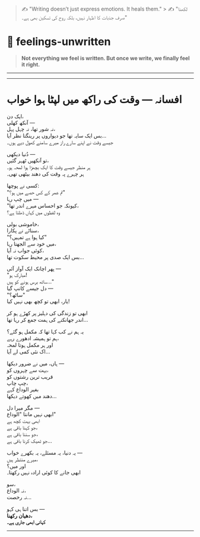 > ✍️ "Writing doesn’t just express emotions. It heals them."  > ✍️ "لکھنا صرف جذبات کا اظہار نہیں، بلکہ روح کی تسکین بھی ہے۔"  

# 🌿 feelings-unwritten

> **Not everything we feel is written. But once we write, we finally feel it right.**  

---
---

# افسانہ — وقت کی راکھ میں لپٹا ہوا خواب

ایک دن،  
آنکھ کھلی —  
نہ شور تھا، نہ چہل پہل،  
بس ایک سایہ تھا جو دیواروں پر رینگتا نظر آیا…  
جیسے وقت نے اپنے سارے راز میرے سامنے کھول دیے ہوں۔  

دُنیا دیکھی —  
تو آنکھیں ٹھہر گئیں،  
ہر منظر جیسے وقت کا ایک بچھڑا ہوا لمحہ ہو۔  
ہر چہرے پہ وقت کی دھند بیٹھی تھی۔  

کسی نے پوچھا:  
"تم عمر کے کس حصے میں ہو؟"  
میں چپ رہا —  
"کیونکہ جو احساس میرے اندر تھا،  
وہ لفظوں میں کہاں ڈھلتا ہے؟  

خاموشی بولی،  
سناٹے نے پکارا،  
"کیا ہوا ہے تمہیں؟"  
میں خود سے الجھتا رہا،  
کوئی جواب نہ آیا،  
بس ایک صدی پر محیط سکوت تھا…  

پھر اچانک ایک آواز آئی —  
"مبارک ہو!  
ساٹھ برس ہونے کو ہیں…"  
دل جیسے کانپ گیا —  
"ساٹھ؟"  
یار، ابھی تو کچھ بھی نہیں کیا!  

ابھی تو زندگی کی دہلیز پر کھڑے ہو کر  
اندر جھانکنے کی ہمت جمع کر رہا تھا…  

یہ ہم نے کب کہا تھا کہ مکمل ہو گئے؟  
ہم تو ہمیشہ ادھورے رہے،  
اور ہر مکمل ہوتا لمحہ  
اک نئی کمی لے آیا…  

ہاں، میں نے ضرور دیکھا —  
بہت سے چہروں کو،  
قریب ترین رشتوں کو  
چپ چاپ،  
بغیر الوداع کہے  
دھند میں کھوتے دیکھا…  

مگر میرا دل —  
ابھی نہیں مانتا "الوداع"  
ابھی بہت کچھ ہے  
جو کہنا باقی ہے،  
جو سننا باقی ہے،  
جو ٹھیک کرنا باقی ہے…  

یہ دنیا، یہ مسئلے، یہ بکھرے خواب —  
میرے منتظر ہیں،  
اور میں؟  
ابھی جانے کا کوئی ارادہ نہیں رکھتا۔  

سو،  
نہ الوداع،  
نہ رخصت…  

بس اتنا ہی کہو —  
**دھیان رکھنا،  
کہانی ابھی جاری ہے۔**

---
